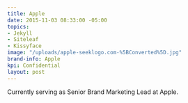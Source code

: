 ```yaml
---
title: Apple
date: 2015-11-03 08:33:00 -05:00
topics:
- Jekyll
- Siteleaf
- Kissyface
image: "/uploads/apple-seeklogo.com-%5BConverted%5D.jpg"
brand-info: Apple
kpi: Confidential
layout: post
---
```


Currently serving as Senior Brand Marketing Lead at Apple.